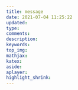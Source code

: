 ```yaml
---
title: message
date: 2021-07-04 11:25:22
updated:
type:
comments:
description:
keywords:
top_img:
mathjax:
katex:
aside:
aplayer:
highlight_shrink:
---
```

